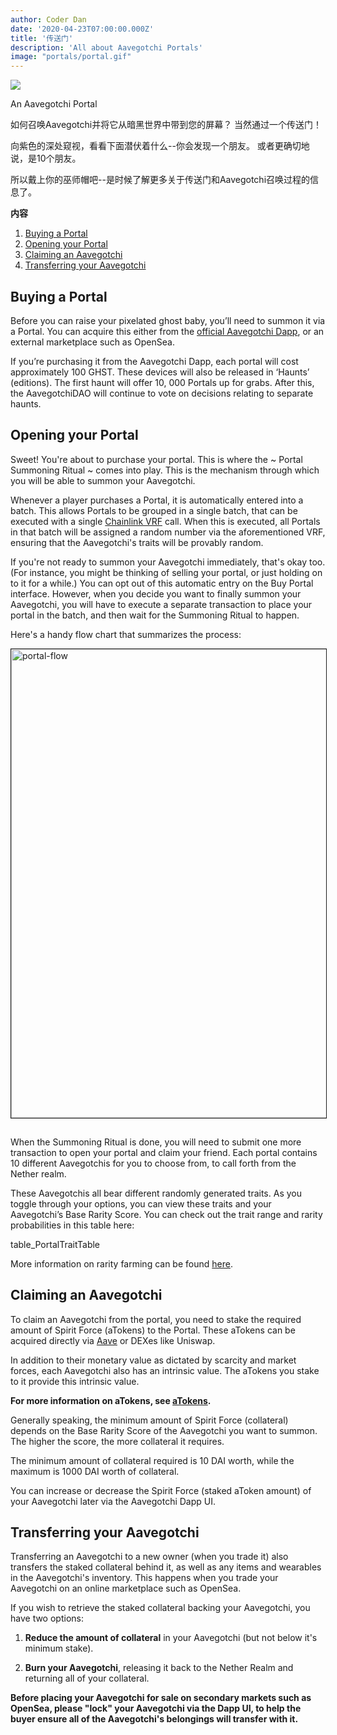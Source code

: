 ```yaml
---
author: Coder Dan
date: '2020-04-23T07:00:00.000Z'
title: '传送门'
description: 'All about Aavegotchi Portals'
image: "portals/portal.gif"
---
```


<div class="headerImageContainer">
<img class="headerImage" src="/portals/portal.gif">
<p class="headerImageText">An Aavegotchi Portal</p>
</div>

如何召唤Aavegotchi并将它从暗黑世界中带到您的屏幕？ 当然通过一个传送门！

向紫色的深处窥视，看看下面潜伏着什么--你会发现一个朋友。 或者更确切地说，是10个朋友。

所以戴上你的巫师帽吧--是时候了解更多关于传送门和Aavegotchi召唤过程的信息了。 

<div class="contentsBox">

**内容**

<ol>
<li><a href=#buying-a-portal>Buying a Portal</a></li>
<li><a href=#opening-your-portal>Opening your Portal</a></li>
<li><a href=#claiming-an-aavegotchi>Claiming an Aavegotchi</a></li>
<li><a href=#transferring-your-aavegotchi>Transferring your Aavegotchi</a></li>
</ol>

</div>

## Buying a Portal

Before you can raise your pixelated ghost baby, you’ll need to summon it via a Portal. You can acquire this either from the [official Aavegotchi Dapp](https://aavegotchi.com/buy-portal), or an external marketplace such as OpenSea.

If you’re purchasing it from the Aavegotchi Dapp, each portal will cost approximately 100 GHST. These devices will also be released in ‘Haunts’ (editions). The first haunt will offer 10, 000 Portals up for grabs. After this, the AavegotchiDAO will continue to vote on decisions relating to separate haunts.


## Opening your Portal

Sweet! You're about to purchase your portal. This is where the ~ Portal Summoning Ritual ~ comes into play. This is the mechanism through which you will be able to summon your Aavegotchi.

Whenever a player purchases a Portal, it is automatically entered into a batch. This allows Portals to be grouped in a single batch, that can be executed with a single [Chainlink VRF](https://blog.chain.link/verifiable-random-functions-vrf-random-number-generation-rng-feature/) call. When this is executed, all Portals in that batch will be assigned a random number via the aforementioned VRF, ensuring that the Aavegotchi's traits will be provably random.

If you're not ready to summon your Aavegotchi immediately, that's okay too. (For instance, you might be thinking of selling your portal, or just holding on to it for a while.) You can opt out of this automatic entry on the Buy Portal interface. However, when you decide you want to finally summon your Aavegotchi, you will have to execute a separate transaction to place your portal in the batch, and then wait for the Summoning Ritual to happen.

Here's a handy flow chart that summarizes the process:


<img style = "border: 1px solid; margin-bottom: 15px" src = "/portals/portal-flow.png" alt = "portal-flow" width = "750" />


When the Summoning Ritual is done, you will need to submit one more transaction to open your portal and claim your friend. Each portal contains 10 different Aavegotchis for you to choose from, to call forth from the Nether realm.

These Aavegotchis all bear different randomly generated traits. As you toggle through your options, you can view these traits and your Aavegotchi’s Base Rarity Score. You can check out the trait range and rarity probabilities in this table here:

table_PortalTraitTable


More information on rarity farming can be found [here](https://wiki.aavegotchi.com/rarity-farming).


## Claiming an Aavegotchi

To claim an Aavegotchi from the portal, you need to stake the required amount of Spirit Force (aTokens) to the Portal. These aTokens can be acquired directly via [Aave](https://aave.com/) or DEXes like Uniswap.

In addition to their monetary value as dictated by scarcity and market forces, each Aavegotchi also has an intrinsic value. The aTokens you stake to it provide this intrinsic value.

**For more information on aTokens, see [aTokens](https://wiki.aavegotchi.com/atokens).**

Generally speaking, the minimum amount of Spirit Force (collateral) depends on the Base Rarity Score of the Aavegotchi you want to summon. The higher the score, the more collateral it requires.

The minimum amount of collateral required is 10 DAI worth, while the maximum is 1000 DAI worth of collateral.

You can increase or decrease the Spirit Force (staked aToken amount) of your Aavegotchi later via the Aavegotchi Dapp UI.


## Transferring your Aavegotchi

Transferring an Aavegotchi to a new owner (when you trade it) also transfers the staked collateral behind it, as well as any items and wearables in the Aavegotchi's inventory. This happens when you trade your Aavegotchi on an online marketplace such as OpenSea.

If you wish to retrieve the staked collateral backing your Aavegotchi, you have two options:

1. **Reduce the amount of collateral** in your Aavegotchi (but not below it's minimum stake).

2. **Burn your Aavegotchi**, releasing it back to the Nether Realm and returning all of your collateral.

**Before placing your Aavegotchi for sale on secondary markets such as OpenSea, please "lock" your Aavegotchi via the Dapp UI, to help the buyer ensure all of the Aavegotchi's belongings will transfer with it.**





